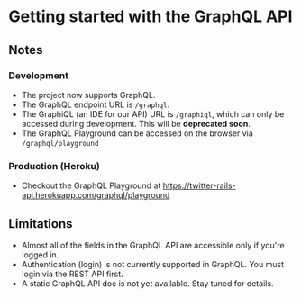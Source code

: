 # Getting started with the GraphQL API



## Notes


### Development

- The project now supports GraphQL.
- The GraphQL endpoint URL is `/graphql`.
- The GraphiQL (an IDE for our API) URL is `/graphiql`, which can only be
accessed during development. This will be **deprecated soon**.
- The GraphQL Playground can be accessed on the browser via
`/graphql/playground`


### Production (Heroku)

- Checkout the GraphQL Playground at
https://twitter-rails-api.herokuapp.com/graphql/playground



## Limitations

- Almost all of the fields in the GraphQL API are accessible only if you're
logged in.
- Authentication (login) is not currently supported in GraphQL. You must login
via the REST API first.
- A static GraphQL API doc is not yet available. Stay tuned for details.
